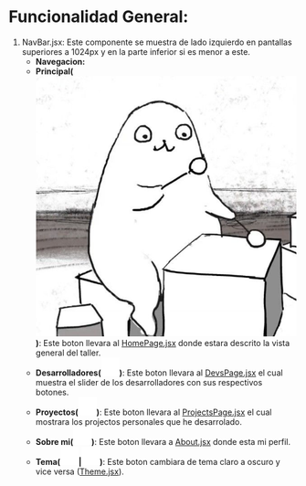 # Funcionalidad General:

1. NavBar.jsx: Este componente se muestra de lado izquierdo en pantallas superiores a 1024px y en la parte inferior si es menor a este.
   - **Navegacion:**
   - **Principal(![](/public/home.jpg))**: Este boton llevara al [HomePage.jsx](https://github.com/KiyotakaDev/boot-classes/blob/workshop-1/src/Pages/HomePage.jsx) donde estara descrito la vista general del taller.
   - **Desarrolladores(![](/public/sample/people.svg))**: Este boton llevara al [DevsPage.jsx](https://github.com/KiyotakaDev/boot-classes/blob/workshop-1/src/Pages/DevsPage.jsx) el cual muestra el slider de los desarrolladores con sus respectivos botones.
   - **Proyectos(![](/public/sample/code.svg))**: Este boton llevara al [ProjectsPage.jsx](https://github.com/KiyotakaDev/boot-classes/blob/workshop-1/src/Pages/ProjectsPage.jsx) el cual mostrara los projectos personales que he desarrolado.
   - **Sobre mi(![](/public/sample/card.svg))**: Este boton llevara a [About.jsx](https://github.com/KiyotakaDev/boot-classes/blob/workshop-1/src/Pages/About.jsx) donde esta mi perfil.
   - **Tema(![](/public/sample/sun.svg)|![](/public/sample/moon.svg))**: Este boton cambiara de tema claro a oscuro y vice versa ([Theme.jsx](https://github.com/KiyotakaDev/boot-classes/blob/workshop-1/src/components/nav.svgs/Theme.jsx)).

